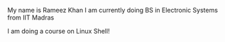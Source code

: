 My name is Rameez Khan
I am currently doing BS in Electronic Systems from IIT Madras

I am doing a course on Linux Shell!
